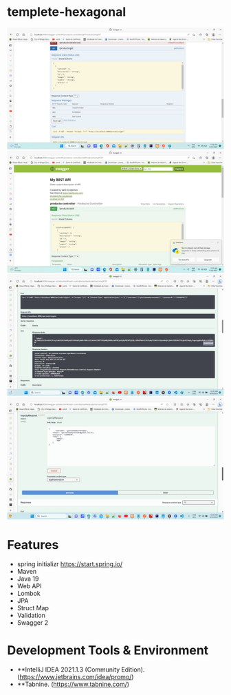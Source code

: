 # templete-hexagonal

![userrolemembership1](https://github.com/choquidownn25/templete-hexagonal/blob/main/img/List.jpg)
![userrolemembership2](https://github.com/choquidownn25/templete-hexagonal/blob/main/img/Post.jpg)
![userrolemembership2](https://github.com/choquidownn25/Templete-Register-User/blob/main/templete-hexagonal-main/img/token.jpg)
![userrolemembership2](https://github.com/choquidownn25/Templete-Register-User/blob/main/templete-hexagonal-main/img/user.jpg)
# Features

- spring initializr https://start.spring.io/
- Maven
- Java 19
- Web API 
- Lombok
- JPA
- Struct Map
- Validation
- Swagger 2


# Development Tools & Environment

- **IntelliJ IDEA 2021.1.3 (Community Edition). (https://www.jetbrains.com/idea/promo/)
- **Tabnine. (https://www.tabnine.com/)